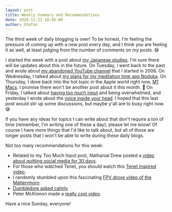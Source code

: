 ```yaml
---
layout: post
title: Weekly Summary and Recommendations
date: 2020-11-22 10:45:00
author: Stefan
---
```


The third week of daily blogging is over! To be honest, I'm feeling the pressure of coming up with a new post every day, and I think you are feeling it as well, at least judging from the number of comments on my posts. 😅

I started the week with a post about [my Japanese studies](/2020/11/16/japanese-studies/). I'm sure there will be updates about this in the future. On Tuesday, I went back to the past and wrote about [my abandoned YouTube channel](/2020/11/17/abandoned-channel/) that I started in 2006. On Wednesday, I talked about [my plans for my meditation time app Nodoka](/2020/11/18/nodoka-update-ideas/). On Thursday, I dove back into the hot topic in the Apple world right now, [M1 Macs](/2020/11/19/m1-macs-roundup/). I promise there won't be another post about it this month. 🙈 On Friday, I talked about [having too much input](/2020/11/20/too-much-input/) and being overwhelmed, and yesterday I wrote about the [voice inside your head](/2020/11/21/the-voice-inside-your-head/). I hoped that this last post would stir up some discussions, but maybe y'all are to busy right now. 😅

If you have any ideas for topics I can write about that don't require a ton of time (remember, I'm writing one of these a day), please let me know! Of course I have more things that I'd like to talk about, but all of those are longer posts that I won't be able to write during these daily blogs.

Not too many recommendations for this week:
- Related to my Too Much Input post, Nathanial Drew posted a [video about quitting social media for 30 days](https://www.youtube.com/watch?v=hHE1cJF3OZs).
- For those who watched Tenet, you should watch this [Tenet inspired video](https://www.youtube.com/watch?v=PSBtysVymnU).
- I randomly stumbled upon this fascinating [FPV drove video of the Matternhorn](https://www.youtube.com/watch?v=5xqgvRIUffI).
- [Dumbledore asked calmly](https://youtu.be/IdoD2147Fik)
- Peter McKinnon made a [really cool video](https://youtu.be/_MLFSX5cpmE).

Have a nice Sunday, everyone!
